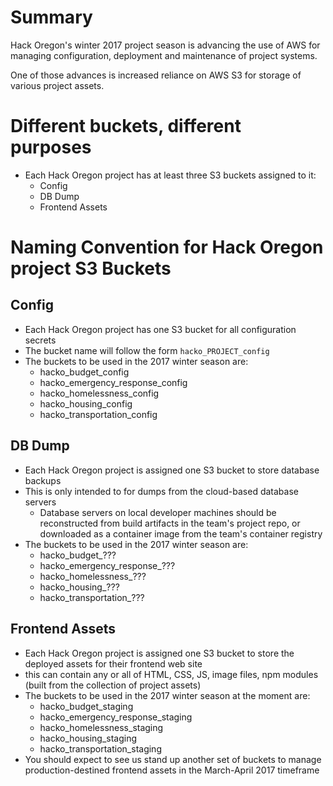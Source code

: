 # Summary

Hack Oregon's winter 2017 project season is advancing the use of AWS for managing configuration, deployment and maintenance of project systems.

One of those advances is increased reliance on AWS S3 for storage of various project assets.

# Different buckets, different purposes
- Each Hack Oregon project has at least three S3 buckets assigned to it:
  - Config
  - DB Dump
  - Frontend Assets

#  Naming Convention for Hack Oregon project S3 Buckets
## Config
- Each Hack Oregon project has one S3 bucket for all configuration secrets
- The bucket name will follow the form `hacko_PROJECT_config`
- The buckets to be used in the 2017 winter season are:
  - hacko_budget_config
  - hacko_emergency_response_config
  - hacko_homelessness_config
  - hacko_housing_config
  - hacko_transportation_config

## DB Dump
- Each Hack Oregon project is assigned one S3 bucket to store database backups
- This is only intended to for dumps from the cloud-based database servers
  - Database servers on local developer machines should be reconstructed from build artifacts in the team's project repo, or downloaded as a container image from the team's container registry
- The buckets to be used in the 2017 winter season are:
  - hacko_budget_???
  - hacko_emergency_response_???
  - hacko_homelessness_???
  - hacko_housing_???
  - hacko_transportation_???

## Frontend Assets
- Each Hack Oregon project is assigned one S3 bucket to store the deployed assets for their frontend web site
- this can contain any or all of HTML, CSS, JS, image files, npm modules (built from the collection of project assets)
- The buckets to be used in the 2017 winter season at the moment are:
  - hacko_budget_staging
  - hacko_emergency_response_staging
  - hacko_homelessness_staging
  - hacko_housing_staging
  - hacko_transportation_staging
- You should expect to see us stand up another set of buckets to manage production-destined frontend assets in the March-April 2017 timeframe
